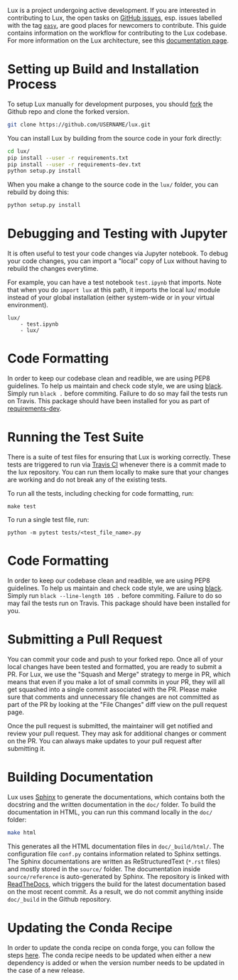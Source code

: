 Lux is a project undergoing active development. If you are interested in contributing to Lux, the open tasks on [GitHub issues](https://github.com/lux-org/lux/issues), esp. issues labelled with the tag [`easy`](https://github.com/lux-org/lux/labels/easy), are good places for newcomers to contribute. This guide contains information on the workflow for contributing to the Lux codebase. For more information on the Lux architecture, see this [documentation page](https://lux-api.readthedocs.io/en/latest/source/advanced/architecture.html). 


# Setting up Build and Installation Process

To setup Lux manually for development purposes, you should [fork](https://docs.github.com/en/github/getting-started-with-github/fork-a-repo) the Github repo and clone the forked version.

```bash
git clone https://github.com/USERNAME/lux.git
```

You can install Lux by building from the source code in your fork directly:

```bash
cd lux/
pip install --user -r requirements.txt
pip install --user -r requirements-dev.txt
python setup.py install
```

When you make a change to the source code in the `lux/` folder, you can rebuild by doing this: 

```bash
python setup.py install
```

# Debugging and Testing with Jupyter

It is often useful to test your code changes via Jupyter notebook. To debug your code changes, you can import a "local" copy of Lux without having to rebuild the changes everytime.

For example, you can have a test notebook `test.ipynb` that imports. Note that when you do `import lux` at this path, it imports the local lux/ module instead of your global installation (either system-wide or in your virtual environment).

```
lux/
    - test.ipynb
    - lux/
```

# Code Formatting
In order to keep our codebase clean and readible, we are using PEP8 guidelines. To help us maintain and check code style, we are using [black](https://github.com/psf/black). Simply run `black .` before commiting. Failure to do so may fail the tests run on Travis. This package should have been installed for you as part of [requirements-dev](https://github.com/lux-org/lux/blob/master/requirements-dev.txt). 

# Running the Test Suite

There is a suite of test files for ensuring that Lux is working correctly. These tests are triggered to run via [Travis CI](https://travis-ci.com/lux-org/lux) whenever there is a commit made to the lux repository. You can run them locally to make sure that your changes are working and do not break any of the existing tests.

To run all the tests, including checking for code formatting, run:

```
make test
```

To run a single test file, run:

```
python -m pytest tests/<test_file_name>.py
```



# Code Formatting
In order to keep our codebase clean and readible, we are using PEP8 guidelines. To help us maintain and check code style, we are using [black](https://github.com/psf/black). Simply run `black --line-length 105 .` before commiting. Failure to do so may fail the tests run on Travis. This package should have been installed for you. 

# Submitting a Pull Request

 You can commit your code and push to your forked repo. Once all of your local changes have been tested and formatted, you are ready to submit a PR. For Lux, we use the "Squash and Merge" strategy to merge in PR, which means that even if you make a lot of small commits in your PR, they will all get squashed into a single commit associated with the PR. Please make sure that comments and unnecessary file changes are not committed as part of the PR by looking at the "File Changes" diff view on the pull request page.
    
Once the pull request is submitted, the maintainer will get notified and review your pull request. They may ask for additional changes or comment on the PR. You can always make updates to your pull request after submitting it.

# Building Documentation

Lux uses [Sphinx](https://www.sphinx-doc.org/en/master/) to generate the documentations, which contains both the docstring and the written documentation in the `doc/` folder. To build the documentation in HTML, you can run this command locally in the `doc/` folder:

```bash
make html
```

This generates all the HTML documentation files in `doc/_build/html/`. The configuration file `conf.py` contains information related to Sphinx settings. The Sphinx documentations are written as ReStructuredText (`*.rst` files) and mostly stored in the `source/` folder. The documentation inside `source/reference` is auto-generated by Sphinx. The repository is linked with [ReadTheDocs](https://readthedocs.org/projects/lux-api/), which triggers the build for the latest documentation based on the most recent commit. As a result, we do not commit anything inside `doc/_build` in the Github repository.

# Updating the Conda Recipe

In order to update the conda recipe on conda forge, you can follow the steps [here](https://conda-forge.org/#update_recipe). The conda recipe needs to be updated when either a new dependency is added or when the version number needs to be updated in the case of a new release. 
